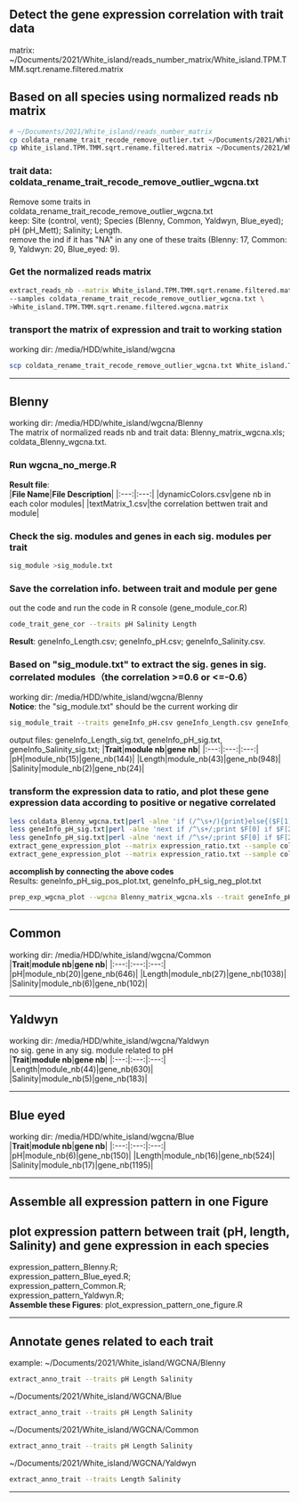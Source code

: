 Detect the gene expression correlation with trait data
------------------------------------------------------
matrix: ~/Documents/2021/White_island/reads_number_matrix/White_island.TPM.TMM.sqrt.rename.filtered.matrix    
## Based on all species using normalized reads nb matrix
```bash
# ~/Documents/2021/White_island/reads_number_matrix
cp coldata_rename_trait_recode_remove_outlier.txt ~/Documents/2021/White_island/WGCNA/coldata_rename_trait_recode_remove_outlier_wgcna.txt
cp White_island.TPM.TMM.sqrt.rename.filtered.matrix ~/Documents/2021/White_island/WGCNA/
```
### trait data: coldata_rename_trait_recode_remove_outlier_wgcna.txt  
Remove some traits in coldata_rename_trait_recode_remove_outlier_wgcna.txt  
keep: Site (control, vent); Species (Blenny, Common, Yaldwyn, Blue_eyed); pH (pH_Mett);	Salinity;	Length.   
remove the ind if it has "NA" in any one of these traits (Blenny: 17, Common: 9, Yaldwyn: 20, Blue_eyed: 9).   
### Get the normalized reads matrix
```bash
extract_reads_nb --matrix White_island.TPM.TMM.sqrt.rename.filtered.matrix \
--samples coldata_rename_trait_recode_remove_outlier_wgcna.txt \
>White_island.TPM.TMM.sqrt.rename.filtered.wgcna.matrix
```
### transport the matrix of expression and trait to working station
working dir: /media/HDD/white_island/wgcna  
```bash
scp coldata_rename_trait_recode_remove_outlier_wgcna.txt White_island.TPM.TMM.sqrt.rename.filtered.wgcna.matrix Kang@147.8.76.231:/media/HDD/white_island/wgcna
```

***
## Blenny  
working dir: /media/HDD/white_island/wgcna/Blenny  
The matrix of normalized reads nb and trait data: Blenny_matrix_wgcna.xls; coldata_Blenny_wgcna.txt.  
### Run wgcna_no_merge.R
**Result file**:  
|**File Name**|**File Description**|
|:---:|:---:|
|dynamicColors.csv|gene nb in each color modules|
|textMatrix_1.csv|the correlation bettwen trait and module|
### Check the sig. modules and genes in each sig. modules per trait
```bash
sig_module >sig_module.txt
```
### Save the correlation info. between trait and module per gene
out the code and run the code in R console (gene_module_cor.R)
```bash
code_trait_gene_cor --traits pH Salinity Length
```
**Result**: geneInfo_Length.csv; geneInfo_pH.csv; geneInfo_Salinity.csv.  
### Based on "sig_module.txt" to extract the sig. genes in sig. correlated modules（the correlation >=0.6 or <=-0.6）
working dir: /media/HDD/white_island/wgcna/Blenny    
**Notice**: the "sig_module.txt" should be the current working dir  
```bash
sig_module_trait --traits geneInfo_pH.csv geneInfo_Length.csv geneInfo_Salinity.csv
```
output files: geneInfo_Length_sig.txt, geneInfo_pH_sig.txt, geneInfo_Salinity_sig.txt;
|**Trait**|**module nb**|**gene nb**|
|:---:|:---:|:---:|
|pH|module_nb(15)|gene_nb(144)|
|Length|module_nb(43)|gene_nb(948)|
|Salinity|module_nb(2)|gene_nb(24)|
### transform the expression data to ratio, and plot these gene expression data according to positive or negative correlated
```bash
less coldata_Blenny_wgcna.txt|perl -alne 'if (/^\s+/){print}else{($F[1]==1)?($F[1]="vent"):($F[1]="control");print join("\t",@F)}' >coldata_Blenny.txt
less geneInfo_pH_sig.txt|perl -alne 'next if /^\s+/;print $F[0] if $F[2]>0' >geneInfo_pH_sig_pos.txt
less geneInfo_pH_sig.txt|perl -alne 'next if /^\s+/;print $F[0] if $F[2]<0' >geneInfo_pH_sig_neg.txt
extract_gene_expression_plot --matrix expression_ratio.txt --sample coldata_Blenny.txt --gene geneInfo_pH_sig_pos.txt --col1 Site --order1 control vent >pH_sig_pos.plot.txt
extract_gene_expression_plot --matrix expression_ratio.txt --sample coldata_Blenny.txt --gene geneInfo_pH_sig_neg.txt --col1 Site --order1 control vent >pH_sig_neg.plot.txt
```
**accomplish by connecting the above codes**  
Results: geneInfo_pH_sig_pos_plot.txt, geneInfo_pH_sig_neg_plot.txt
```bash
prep_exp_wgcna_plot --wgcna Blenny_matrix_wgcna.xls --trait geneInfo_pH_sig.txt --sample coldata_Blenny.txt
```
***
## Common
working dir: /media/HDD/white_island/wgcna/Common    
|**Trait**|**module nb**|**gene nb**|
|:---:|:---:|:---:|
|pH|module_nb(20)|gene_nb(646)|
|Length|module_nb(27)|gene_nb(1038)|
|Salinity|module_nb(6)|gene_nb(102)|
***
## Yaldwyn
working dir: /media/HDD/white_island/wgcna/Yaldwyn    
no sig. gene in any sig. module related to pH  
|**Trait**|**module nb**|**gene nb**|
|:---:|:---:|:---:|
|Length|module_nb(44)|gene_nb(630)|
|Salinity|module_nb(5)|gene_nb(183)|
***
## Blue eyed
working dir: /media/HDD/white_island/wgcna/Blue   
|**Trait**|**module nb**|**gene nb**|
|:---:|:---:|:---:|
|pH|module_nb(6)|gene_nb(150)|
|Length|module_nb(16)|gene_nb(524)|
|Salinity|module_nb(17)|gene_nb(1195)|
***
## Assemble all expression pattern in one Figure
## plot expression pattern between trait (pH, length, Salinity) and gene expression in each species
expression_pattern_Blenny.R;   
expression_pattern_Blue_eyed.R;   
expression_pattern_Common.R;   
expression_pattern_Yaldwyn.R;  
**Assemble these Figures**: plot_expression_pattern_one_figure.R  
***
## Annotate genes related to each trait
example: ~/Documents/2021/White_island/WGCNA/Blenny    
```bash
extract_anno_trait --traits pH Length Salinity
```
~/Documents/2021/White_island/WGCNA/Blue  
```bash
extract_anno_trait --traits pH Length Salinity
```
~/Documents/2021/White_island/WGCNA/Common  
```bash
extract_anno_trait --traits pH Length Salinity
```
~/Documents/2021/White_island/WGCNA/Yaldwyn
```bash
extract_anno_trait --traits Length Salinity
```
***
